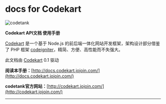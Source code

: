 docs for Codekart
================

![codetank](http://codekart.jojoin.com/cssimg/codekart/logo.png)

**Codekart API文档 使用手册**

[Codekart](http://codekart.jojoin.com/) 是一个基于 Node.js 的前后端一体化网站开发框架，架构设计部分借鉴了 PHP 框架 [codeigniter](http://codeigniter.org.cn/)，精简、方便、高性能而不失强大。

此文档由 [Codekart](http://codekart.jojoin.com/) 0.1 驱动

**阅读本手册：**[http://docs.codekart.jojoin.com/](http://docs.codekart.jojoin.com/)


**codetank官方网站：**[http://codekart.jojoin.com/](http://codekart.jojoin.com/)

***
